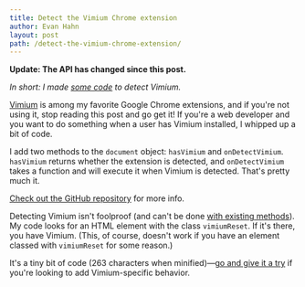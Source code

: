 ```yaml
---
title: Detect the Vimium Chrome extension
author: Evan Hahn
layout: post
path: /detect-the-vimium-chrome-extension/
---
```


**Update: The API has changed since this post.**

_In short: I made [some code](https://github.com/EvanHahn/Detect-Vimium) to detect Vimium._

[Vimium](http://vimium.github.com/) is among my favorite Google Chrome extensions, and if you're not using it, stop reading this post and go get it! If you're a web developer and you want to do something when a user has Vimium installed, I whipped up a bit of code.

I add two methods to the `document` object: `hasVimium` and `onDetectVimium`. `hasVimium` returns whether the extension is detected, and `onDetectVimium` takes a function and will execute it when Vimium is detected. That's pretty much it.

[Check out the GitHub repository](https://github.com/EvanHahn/Detect-Vimium) for more info.

Detecting Vimium isn't foolproof (and can't be done [with existing methods](http://blog.kotowicz.net/2012/02/intro-to-chrome-addons-hacking.html)). My code looks for an HTML element with the class `vimiumReset`. If it's there, you have Vimium. (This, of course, doesn't work if you have an element classed with `vimiumReset` for some reason.)

It's a tiny bit of code (263 characters when minified)—[go and give it a try](https://github.com/EvanHahn/Detect-Vimium) if you're looking to add Vimium-specific behavior.
